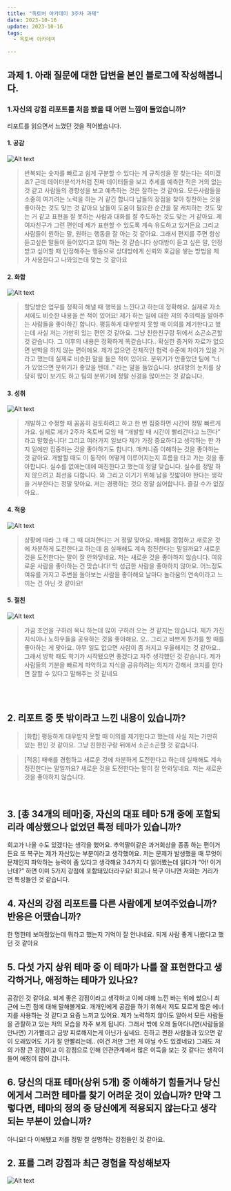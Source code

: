 ```yaml
---
title: "옥토버 아카데미 3주차 과제"
date: 2023-10-16
update: 2023-10-16
tags:
  - 옥토버 아카데미

---
```


## 과제 1. 아래 질문에 대한 답변을 본인 블로그에 작성해봅니다.

### 1.자신의 강점 리포트를 처음 봤을 때 어떤 느낌이 들었습니까?
리포트를 읽으면서 느꼈던 것을 적어봤습니다.

#### 1. 공감
![Alt text](image-1.png)
> 반복되는 숫자를 빠르고 쉽게 구분할 수 있다는 게 규칙성을 잘 찾는다는 의미겠죠? 근데 데이터분석가처럼 진짜 데이터들을 보고 추세를 예측한 적은 거의 없는 것 같고 사람들의 경향성을 보고 예측하는 것은 잘하는 것 같아요.
모든사람들을 소중히 여기려는 노력을 하는 거 같긴 합니다
남들의 장점을 찾아 칭찬하는 것을 좋아하는 것도 맞는 것 같아요
남들이 도움이 필요한 순간을 잘 캐치하는 것도 맞는 거 같고 표현을 잘 못하는 사람과 대화를 잘 주도하는 것도 맞는 거 같아요. 제 여자친구가 그런 편인데 제가 표현할 수 있도록 계속 유도하고 있거든요
그리고 사람들이 원하는 말, 원하는 행동을 잘 아는 것 같아요. 그래서 편지를 주면 항상 듣고싶은 말들이 들어있다고 많이 하는 것 같습니다
상대방이 듣고 싶은 말, 인정 받고 싶어할 때 인정해주는 행동으로 상대방에게 신뢰와 호감을 쌓는 방법을 제가 사용한다고 나와있는데 맞는 것 같아요

#### 2. 화합
![Alt text](image-2.png)
> 할당받은 업무를 정확히 해낼 때 행복을 느낀다고 하는데 정확해요. 실제로 자소서에도 비슷한 내용을 쓴 적이 있어요! 
제가 하는 일에 대한 저의 주의력을 알아주는 사람들을 좋아하긴 합니다.
평등하게 대우받지 못할 때 이의를 제기한다고 했는데 사실 저는 가만히 있는 편인 것 같아요. 그냥 친한친구랑 뒤에서 소곤소곤할 것 같습니다.
그 이후의 내용은 정확하게 똑같습니다.. 확실한 증거와 자료가 없으면 반박을 하지 않는 편이에요. 제가 없으면 전체적인 협력 수준에 차이가 있을 거라고 했는데 실제로 비슷한 말을 들은 적이 있어요. 분위기가 안좋았던 팀에 “너가 있었으면 분위기가 좋았을 텐데..” 라는 말을 들었습니다. 상대방의 눈치를 상당히 많이 보기도 하고 팀의 분위기에 정말 신경을 많이쓰는 것 같습니다.

#### 3. 성취
![Alt text](image-3.png)
> 개발하고 수정할 때 꼼꼼히 검토하려고 하고 한 번 집중하면 시간이 정말 빠르게 가요. 실제로 제가 2주차 옥토버 모임 때 “개발할 때 시간이 빨리간다고 느낀다” 라고 말했습니다!
그리고 여러가지 일보다 제가 가장 중요하다고 생각하는 한 가지 일에만 집중하는 것을 좋아하기도 합니다. 매커니즘 이해하는 것을 좋아하는 것 같아요. 개발할 때도 이 동작이 어떻게 이루어지는지 흐름을 타고 가는 것을 좋아합니다. 
실수를 없애는데에 매진한다고 했는데 정말 맞습니다. 실수를 정말 하지 않으려고 최선을 다합니다. 
와 그리고 이기기 위해 남을 짓밟아야 한다는 생각을 거부한다는 정말 맞아요. 저는 경쟁하는 것으 정말 싫어합니다. 즐길 수가 없잖아요..

#### 4. 적응
![Alt text](image-4.png)
> 상황에 따라 그 때 그 때 대처한다는 거 정말 맞아요. 패배를 경험하고 새로운 것에 차분하게 도전한다고 하는데 음 실패해도 계속 정진한다는 말일까요? 새로운 것을 도전한다는 말이 잘 안와닿네요. 저는 새로운 것을 좋아하지 않습니다.
여유로운 사람을 좋아하는 건 맞습니다! 막 성급한 사람을 좋아하지 않아요. 어느정도 여유를 가지고 주변을 돌아보는 사람을 좋아해요
날마다 놀라움의 연속이라고 느끼는 건 아닌 것 같아요!

#### 5. 절친
![Alt text](image-5.png)
> 가끔 조언을 구하러 옥니 하는데 많이 구하러 오는 것 같지는 않습니다. 
제가 가진 지식이나 노하우들을 공유하는 것을 좋아해요. 오.. 그리고 바쁘게 뭔가를 할 때를 좋아하는 게 맞아요. 아무 일도 없으면 사람이 좀 처지고 우울해지는 것 같아요.. 그래서 방학 때도 학기가 시작됐으면 좋겠다고 자주 생각했던 것 같습니다.
제가 사람들의 기분을 빠르게 파악하고 지식을 공유하려는 의지가 강해서 코치를 한다면 잘할 수 있다고 말해주는 것 같네요

<br>
<br>

##  2. 리포트 중 뜻 밖이라고 느낀 내용이 있습니까?
>[화합]
평등하게 대우받지 못할 때 이의를 제기한다고 했는데 사실 저는 가만히 있는 편인 것 같아요. 그냥 친한친구랑 뒤에서 소곤소곤할 것 같습니다.

>[적응]
패배를 경험하고 새로운 것에 차분하게 도전한다고 하는데 실패해도 계속 정진한다는 말일까요? 새로운 것을 도전한다는 말이 잘 안와닿네요. 저는 새로운 것을 좋아하지 않습니다.

<br>

## 3. [총 34개의 테마]중, 자신의 대표 테마 5개 중에 포함되리라 예상했으나 없었던 특정 테마가 있습니까?
회고가 나올 수도 있겠다는 생각을 했어요. 추억팔이같은 과거회상을 종종 하는 편이거든요
또 복구는 제가 자신있는 부분이라고 생각했어요. 저는 문제가 발생했을 때 무엇이 문제인지 파악하는 능력이 좀 있다고 생각해요
34가지 다 읽어봤는데 읽다가 “어! 이거 난데?” 하면 이미 5가지 강점에 포함돼있더라구요! 회고나 복구 아니면 저와는 거리가 먼 특성들인 것 같습니다.


## 4. 자신의 강점 리포트를 다른 사람에게 보여주었습니까? 반응은 어땠습니까?
한 명한테 보여줬었는데 뭐라고 했는지 기억이 잘 안나네요. 되게 사람 좋게 나왔다고 했던 것 같아요

## 5. 다섯 가지 상위 테마 중 이 테마가 나를 잘 표현한다고 생각하거나, 애정하는 테마가 있나요?
공감인 것 같아요. 되게 좋은 강점이라고 생각하고 이에 대해 느낀 바는 위에 썼으니 최근에 느낀 점에 대해 말해볼게요. 개개인에게 공감을 하기 위해서 저도 모르게 많은 에너지를 사용하는 것 같다고 요즘 느끼고 있어요. 제가 노력하지 않아도 알아서 모든 사람들을 관찰하고 있는 저의 모습을 자주 보게 됩니다. 그래서 밖에 오래 돌아다니면(사람들을 만나면) 기가빨리고 금방 피로해지는게 아닌가 싶네요. 친하고 편한 사람들과 있으면 같이 오래있어도 기가 잘 안빨리는데.. (이건 저만 그런 게 아닐 수도 있겠네요) 그래도 저의 가장 큰 강점이고 이 강점으로 인해 인관관계에서 많은 이득을 보는 것 같다는 생각이 들어 애정이 많이 갑니다.

## 6. 당신의 대표 테마(상위 5개) 중 이해하기 힘들거나 당신에게서 그러한 테마를 찾기 어려운 것이 있습니까? 만약 그렇다면, 테마의 정의 중 당신에게 적용되지 않는다고 생각되는 부분이 있습니까?
아니요! 다 이해됐고 저를 정말 잘 설명하는 강점들인 것 같아요.

## 2. 표를 그려 강점과 최근 경험을 작성해보자

![Alt text](image.png)

